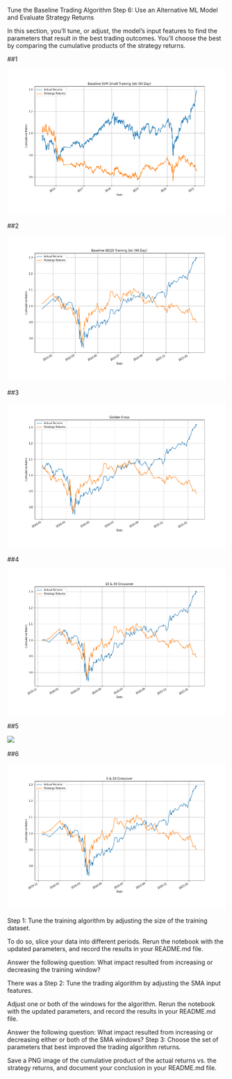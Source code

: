 Tune the Baseline Trading Algorithm
Step 6: Use an Alternative ML Model and Evaluate Strategy Returns


In this section, you’ll tune, or adjust, the model’s input features to find the parameters that result in the best trading outcomes. You’ll choose the best by comparing the cumulative products of the strategy returns.

##1

![](images/svm_small_training_baseline.png)  

##2

![](images/svm_80_20_training_baseline.png)  

##3

![](images/svm_golden_cross_dmac.png)  

##4

![](images/svm_15_30_dmac.png)  

##5

![](images/lr_5_10_dmac.png)  

##6

![](images/svm_5_10_dmac.png)  






Step 1: Tune the training algorithm by adjusting the size of the training dataset.

To do so, slice your data into different periods. Rerun the notebook with the updated parameters, and record the results in your README.md file.

Answer the following question: What impact resulted from increasing or decreasing the training window?

There was a 
Step 2: Tune the trading algorithm by adjusting the SMA input features.

Adjust one or both of the windows for the algorithm. Rerun the notebook with the updated parameters, and record the results in your README.md file.

Answer the following question: What impact resulted from increasing or decreasing either or both of the SMA windows?
Step 3: Choose the set of parameters that best improved the trading algorithm returns.

Save a PNG image of the cumulative product of the actual returns vs. the strategy returns, and document your conclusion in your README.md file.
